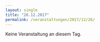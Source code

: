 ```yaml
---
layout: single
title: "26.12.2017"
permalink: /veranstaltungen/2017/12/26/
---
```


Keine Veranstaltung an diesem Tag.
